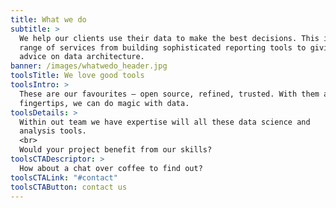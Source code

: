 ```yaml
---
title: What we do
subtitle: >
  We help our clients use their data to make the best decisions. This involves a
  range of services from building sophisticated reporting tools to giving expert
  advice on data architecture.
banner: /images/whatwedo_header.jpg
toolsTitle: We love good tools
toolsIntro: >
  These are our favourites – open source, refined, trusted. With them at our
  fingertips, we can do magic with data.
toolsDetails: >
  Within out team we have expertise will all these data science and
  analysis tools.
  <br>
  Would your project benefit from our skills?
toolsCTADescriptor: >
  How about a chat over coffee to find out?
toolsCTALink: "#contact"
toolsCTAButton: contact us
---
```

